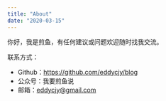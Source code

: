 ```yaml
---
title: "About"
date: "2020-03-15"
---
```


你好，我是煎鱼，有任何建议或问题欢迎随时找我交流。

联系方式：

- Github：https://github.com/eddycjy/blog
- 公众号：我要煎鱼说
- 邮箱：eddycjy@gmail.com



